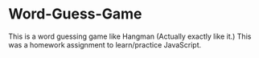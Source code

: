 # Word-Guess-Game
This is a word guessing game like Hangman (Actually exactly like it.)
This was a homework assignment to learn/practice JavaScript.
